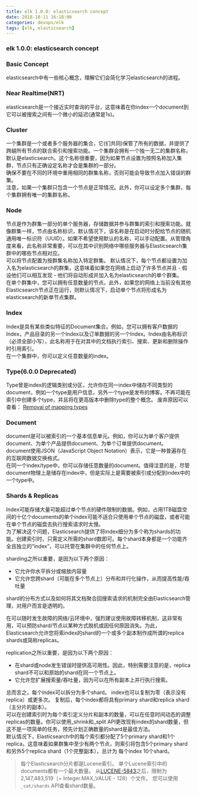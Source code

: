 ```yaml
---
title: elk 1.0.0: elasticsearch concept
date: 2018-10-11 16:18:00
categories: devops/elk
tags: [elk, elasticsearch]
---
```

### elk 1.0.0: elasticsearch concept

### Basic Concept
elasticsearch中有一些核心概念，理解它们会简化学习elasticsearch的进程。

### Near Realtime(NRT)
elasticsearch是一个接近实时查询的平台，这意味着在你index一个document到它可以被搜索之间有一个微小的延迟(通常是1s)。

### Cluster
一个集群是一个或者多个服务器的集合，它(们共同)保管了所有的数据，并提供了跨越所有节点的联合索引和搜索功能。一个集群会拥有一个独一无二的集群名称，默认是elasticsearch。这个名称很重要，因为如果节点设置为按照名称加入集群，节点只有正确设定名称才会是集群的一部分。  
确保不要在不同的环境中重用相同的群集名称，否则可能会导致节点加入错误的群集。  
注意，如果一个集群只包含一个节点是正常情况。此外，你可以设定多个集群，每个集群拥有唯一的集群名称。

### Node
节点是作为群集一部分的单个服务器，存储数据并参与群集的索引和搜索功能。就像群集一样，节点由名称标识，默认情况下，该名称是在启动时分配给节点的随机通用唯一标识符（UUID）。如果不希望使用默认的名称，可以手动配置。从管理角度来看，此名称非常重要，可以在其中识别网络中哪些服务器与Elasticsearch集群中的哪些节点相对应。  
可以将节点配置为按群集名称加入特定群集。 默认情况下，每个节点都设置为加入名为elasticsearch的群集，这意味着如果您在网络上启动了许多节点并且 - 假设他们可以相互发现 - 他们将自动形成并加入名为elasticsearch的单个群集。  
在单个群集中，您可以拥有任意数量的节点。此外，如果您的网络上当前没有其他Elasticsearch节点正在运行，则默认情况下，启动单个节点将形成名为elasticsearch的新单节点集群。

### Index
Index是具有某些类似特征的Document集合。例如，您可以拥有客户数据的Index，产品目录的另一个Index以及订单数据的另一个Index。Index由名称标识（必须全部小写），此名称用于在对其中的文档执行索引、搜索、更新和删除操作时引用索引。  
在一个集群中，你可以定义任意数量的index。

### Type(6.0.0 Deprecated)
Type曾是index的逻辑类别或分区，允许你在同一index中储存不同类型的document，例如一个type是用户信息，另外一个type是发布的博客。不再可能在索引中创建多个type，并且将在更高版本中删除type的整个概念。 废弃原因可以查看： [Removal of mapping types](https://www.elastic.co/guide/en/elasticsearch/reference/current/removal-of-types.html)

### Document
document是可以被索引的一个基本信息单元。例如，你可以为单个客户提供document、为单个产品提供document、为单个订单提供document。document使用JSON（JavaScript Object Notation）表示，它是一种普遍存在的互联网数据交换格式。  
在同一个index/type中，你可以存储任意数量的document。值得注意的是，尽管document物理上是储存在index中，但是实际上是需要被索引或分配到index中的一个type中。

### Shards & Replicas
Index可能存储大量可能超过单个节点的硬件限制的数据。例如，占用1TB磁盘空间的十亿个documents的单个index可能不适合只使用单个节点的磁盘，或者可能在单个节点的磁盘去执行搜索请求时太慢。  
为了解决这个问题，Elasticsearch提供了将index细分为多个称为shards的功能。创建索引时，只需定义所需的shard数即可。每个shard本身都是一个功能齐全且独立的“index”，可以托管在集群中的任何节点上。  

sharding之所以重要，是因为以下两个原因：
- 它允许你水平拆分或缩放内容量
- 它允许您跨shard（可能在多个节点上）分布和并行化操作，从而提高性能/吞吐量

shard的分布方式以及如何将其文档聚合回搜索请求的机制完全由Elasticsearch管理，对用户而言是透明的。  


在可以随时发生故障的网络/云环境中，强烈建议使用故障转移机制，这非常有用，可以预防shard/节点以某种方式脱机或因任何原因消失。为此，Elasticsearch允许您将索index的shard的一个或多个副本制作成所谓的replica shards或简称replicas。

replication之所以重要，是因为以下两个原因：
- 在shard或node发生错误时提供高可用性。因此，特别需要注意的是，replica shard不可以和原始的shard在同一个节点上。
- 它允许您扩展搜索量/吞吐量，因为可以在所有副本上并行执行搜索。

总而言之，每个index可以拆分为多个shard。 index也可以复制为零（表示没有replica）或更多次。 复制后，每个index都将具有primary shard和replica shard（主分片的副本）。  
可以在创建索引时为每个索引定义分片和副本的数量，可以在任意时间动态的调整replicas的数量。你可以使用_shrink和_split API更改现有index的shard数量，但这不是一项简单的任务，预先计划正确数量的shard是最佳方法。  
默认情况下，Elasticsearch中的每个索引都分配了5个primary shard和1个replica，这意味着如果群集中至少有两个节点，则索引将包含5个primary shard和另外5个replica shard（1个完整副本），总计为 每个index 10个shard。
> 每个Elasticsearch分片都是Lucene索引。 单个Lucene索引中的documents都有一个最大数量。 从[LUCENE-5843](https://issues.apache.org/jira/browse/LUCENE-5843)之后，限制为2,147,483,519（= Integer.MAX_VALUE - 128）个文件。 您可以使用`_cat/shards` API查看shard数量。

